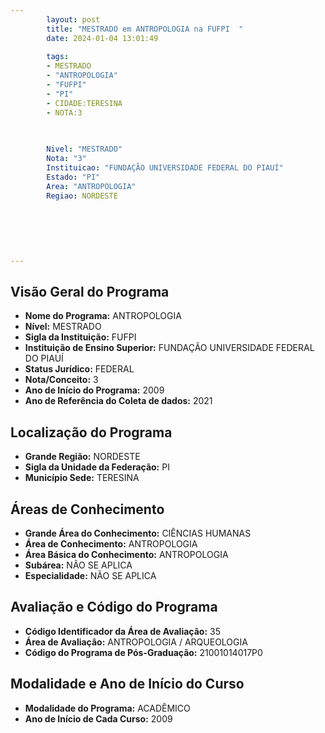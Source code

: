 ```yaml
---
        layout: post
        title: "MESTRADO em ANTROPOLOGIA na FUFPI  "
        date: 2024-01-04 13:01:49
     
        tags:
        - MESTRADO
        - "ANTROPOLOGIA"
        - "FUFPI"
        - "PI"
        - CIDADE:TERESINA
        - NOTA:3
        
       

        Nivel: "MESTRADO"
        Nota: "3"
        Instituicao: "FUNDAÇÃO UNIVERSIDADE FEDERAL DO PIAUÍ"
        Estado: "PI"
        Area: "ANTROPOLOGIA"
        Regiao: NORDESTE
        
        
        
        
        
        
---
```

## Visão Geral do Programa
- **Nome do Programa:** ANTROPOLOGIA
- **Nível:** MESTRADO
- **Sigla da Instituição:** FUFPI
- **Instituição de Ensino Superior:** FUNDAÇÃO UNIVERSIDADE FEDERAL DO PIAUÍ
- **Status Jurídico:** FEDERAL
- **Nota/Conceito:** 3
- **Ano de Início do Programa:** 2009
- **Ano de Referência do Coleta de dados:** 2021

## Localização do Programa
- **Grande Região:** NORDESTE
- **Sigla da Unidade da Federação:** PI
- **Município Sede:** TERESINA

## Áreas de Conhecimento
- **Grande Área do Conhecimento:** CIÊNCIAS HUMANAS
- **Área de Conhecimento:** ANTROPOLOGIA
- **Área Básica do Conhecimento:** ANTROPOLOGIA
- **Subárea:** NÃO SE APLICA
- **Especialidade:** NÃO SE APLICA

## Avaliação e Código do Programa
- **Código Identificador da Área de Avaliação:** 35
- **Área de Avaliação:** ANTROPOLOGIA / ARQUEOLOGIA
- **Código do Programa de Pós-Graduação:** 21001014017P0


## Modalidade e Ano de Início do Curso
- **Modalidade do Programa:** ACADÊMICO
- **Ano de Início de Cada Curso:** 2009
